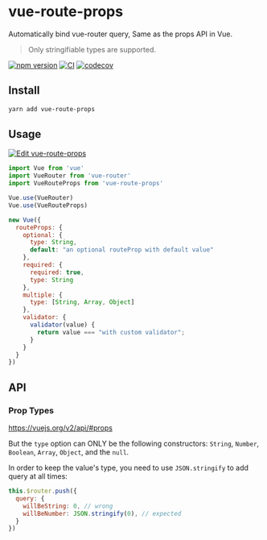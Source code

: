 # vue-route-props

Automatically bind vue-router query, Same as the props API in Vue.

> Only stringifiable types are supported.

[![npm version](https://img.shields.io/npm/v/vue-route-props)](https://www.npmjs.com/package/vue-route-props)
[![CI](https://github.com/iendeavor/vue-route-props/workflows/CI/badge.svg?branch=develop)](https://github.com/iendeavor/vue-route-props/actions?query=branch%3Adevelop)
[![codecov](https://codecov.io/gh/iendeavor/vue-route-props/branch/develop/graph/badge.svg)](https://codecov.io/gh/iendeavor/vue-route-props)

## Install

```bash
yarn add vue-route-props
```

## Usage

[![Edit vue-route-props](https://codesandbox.io/static/img/play-codesandbox.svg)](https://codesandbox.io/s/vue-route-props-vbuj1?fontsize=14&hidenavigation=1&theme=dark)

```javascript
import Vue from 'vue'
import VueRouter from 'vue-router'
import VueRouteProps from 'vue-route-props'

Vue.use(VueRouter)
Vue.use(VueRouteProps)

new Vue({
  routeProps: {
    optional: {
      type: String,
      default: "an optional routeProp with default value"
    },
    required: {
      required: true,
      type: String
    },
    multiple: {
      type: [String, Array, Object]
    },
    validator: {
      validator(value) {
        return value === "with custom validator";
      }
    }
  }
})
```

## API

### Prop Types

https://vuejs.org/v2/api/#props

But the `type` option can ONLY be the following constructors: `String`, `Number`, `Boolean`, `Array`, `Object`, and the `null`.

In order to keep the value's type, you need to use `JSON.stringify` to add query at all times:

```javascript
this.$router.push({
  query: {
    willBeString: 0, // wrong
    willBeNumber: JSON.stringify(0), // expected
  }
})
```
